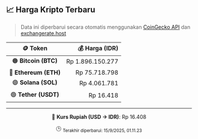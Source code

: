 

<!-- HARGA_KRIPTO -->
## 📈 Harga Kripto Terbaru

> Data ini diperbarui secara otomatis menggunakan [CoinGecko API](https://www.coingecko.com/) dan [exchangerate.host](https://exchangerate.host/)

<div align="center">

| 🪙 Token | 💰 Harga (IDR) |
|:------:|---------------:|
| 🟠 **Bitcoin (BTC)**   | Rp 1.896.150.277 |
| 🔵 **Ethereum (ETH)**  | Rp 75.718.798 |
| 🟣 **Solana (SOL)**    | Rp 4.061.781 |
| 🟢 **Tether (USDT)**   | Rp 16.418 |

---

💱 **Kurs Rupiah (USD → IDR)**: Rp 16.408

🕒 <sub>Terakhir diperbarui: 15/9/2025, 01.11.23</sub>

</div>
<!-- /HARGA_KRIPTO -->